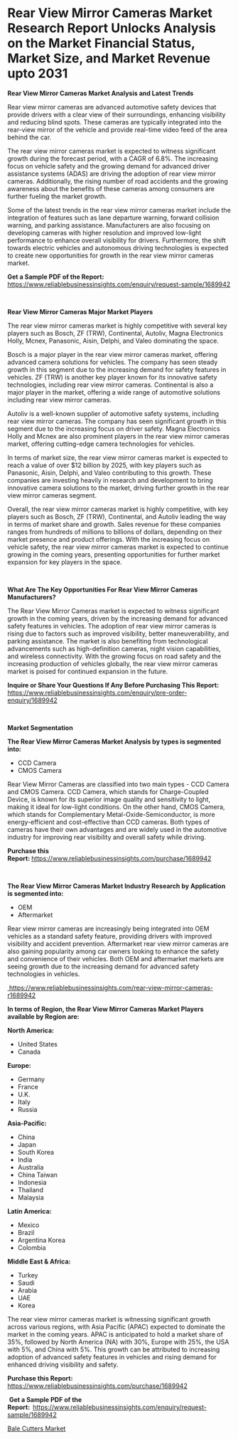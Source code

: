 <p><h1>Rear View Mirror Cameras Market Research Report Unlocks Analysis on the Market Financial Status, Market Size, and Market Revenue upto 2031</h1></p><p><strong>Rear View Mirror Cameras Market Analysis and Latest Trends</strong></p>
<p><p>Rear view mirror cameras are advanced automotive safety devices that provide drivers with a clear view of their surroundings, enhancing visibility and reducing blind spots. These cameras are typically integrated into the rear-view mirror of the vehicle and provide real-time video feed of the area behind the car.</p><p>The rear view mirror cameras market is expected to witness significant growth during the forecast period, with a CAGR of 6.8%. The increasing focus on vehicle safety and the growing demand for advanced driver assistance systems (ADAS) are driving the adoption of rear view mirror cameras. Additionally, the rising number of road accidents and the growing awareness about the benefits of these cameras among consumers are further fueling the market growth.</p><p>Some of the latest trends in the rear view mirror cameras market include the integration of features such as lane departure warning, forward collision warning, and parking assistance. Manufacturers are also focusing on developing cameras with higher resolution and improved low-light performance to enhance overall visibility for drivers. Furthermore, the shift towards electric vehicles and autonomous driving technologies is expected to create new opportunities for growth in the rear view mirror cameras market.</p></p>
<p><strong>Get a Sample PDF of the Report:&nbsp;</strong> <a href="https://www.reliablebusinessinsights.com/enquiry/request-sample/1689942">https://www.reliablebusinessinsights.com/enquiry/request-sample/1689942</a></p>
<p>&nbsp;</p>
<p><strong>Rear View Mirror Cameras Major Market Players</strong></p>
<p><p>The rear view mirror cameras market is highly competitive with several key players such as Bosch, ZF (TRW), Continental, Autoliv, Magna Electronics Holly, Mcnex, Panasonic, Aisin, Delphi, and Valeo dominating the space.</p><p>Bosch is a major player in the rear view mirror cameras market, offering advanced camera solutions for vehicles. The company has seen steady growth in this segment due to the increasing demand for safety features in vehicles. ZF (TRW) is another key player known for its innovative safety technologies, including rear view mirror cameras. Continental is also a major player in the market, offering a wide range of automotive solutions including rear view mirror cameras.</p><p>Autoliv is a well-known supplier of automotive safety systems, including rear view mirror cameras. The company has seen significant growth in this segment due to the increasing focus on driver safety. Magna Electronics Holly and Mcnex are also prominent players in the rear view mirror cameras market, offering cutting-edge camera technologies for vehicles.</p><p>In terms of market size, the rear view mirror cameras market is expected to reach a value of over $12 billion by 2025, with key players such as Panasonic, Aisin, Delphi, and Valeo contributing to this growth. These companies are investing heavily in research and development to bring innovative camera solutions to the market, driving further growth in the rear view mirror cameras segment.</p><p>Overall, the rear view mirror cameras market is highly competitive, with key players such as Bosch, ZF (TRW), Continental, and Autoliv leading the way in terms of market share and growth. Sales revenue for these companies ranges from hundreds of millions to billions of dollars, depending on their market presence and product offerings. With the increasing focus on vehicle safety, the rear view mirror cameras market is expected to continue growing in the coming years, presenting opportunities for further market expansion for key players in the space.</p></p>
<p>&nbsp;</p>
<p><strong>What Are The Key Opportunities For Rear View Mirror Cameras Manufacturers?</strong></p>
<p><p>The Rear View Mirror Cameras market is expected to witness significant growth in the coming years, driven by the increasing demand for advanced safety features in vehicles. The adoption of rear view mirror cameras is rising due to factors such as improved visibility, better maneuverability, and parking assistance. The market is also benefiting from technological advancements such as high-definition cameras, night vision capabilities, and wireless connectivity. With the growing focus on road safety and the increasing production of vehicles globally, the rear view mirror cameras market is poised for continued expansion in the future.</p></p>
<p><strong>Inquire or Share Your Questions If Any Before Purchasing This Report:</strong> <a href="https://www.reliablebusinessinsights.com/enquiry/pre-order-enquiry/1689942">https://www.reliablebusinessinsights.com/enquiry/pre-order-enquiry/1689942</a></p>
<p>&nbsp;</p>
<p><strong>Market Segmentation</strong></p>
<p><strong>The Rear View Mirror Cameras Market Analysis by types is segmented into:</strong></p>
<p><ul><li>CCD Camera</li><li>CMOS Camera</li></ul></p>
<p><p>Rear View Mirror Cameras are classified into two main types - CCD Camera and CMOS Camera. CCD Camera, which stands for Charge-Coupled Device, is known for its superior image quality and sensitivity to light, making it ideal for low-light conditions. On the other hand, CMOS Camera, which stands for Complementary Metal-Oxide-Semiconductor, is more energy-efficient and cost-effective than CCD cameras. Both types of cameras have their own advantages and are widely used in the automotive industry for improving rear visibility and overall safety while driving.</p></p>
<p><strong>Purchase this Report:&nbsp;</strong><a href="https://www.reliablebusinessinsights.com/purchase/1689942">https://www.reliablebusinessinsights.com/purchase/1689942</a></p>
<p>&nbsp;</p>
<p><strong>The Rear View Mirror Cameras Market Industry Research by Application is segmented into:</strong></p>
<p><ul><li>OEM</li><li>Aftermarket</li></ul></p>
<p><p>Rear view mirror cameras are increasingly being integrated into OEM vehicles as a standard safety feature, providing drivers with improved visibility and accident prevention. Aftermarket rear view mirror cameras are also gaining popularity among car owners looking to enhance the safety and convenience of their vehicles. Both OEM and aftermarket markets are seeing growth due to the increasing demand for advanced safety technologies in vehicles.</p></p>
<p><a href="https://www.reliablebusinessinsights.com/rear-view-mirror-cameras-r1689942">&nbsp;https://www.reliablebusinessinsights.com/rear-view-mirror-cameras-r1689942</a></p>
<p><strong>In terms of Region, the Rear View Mirror Cameras Market Players available by Region are:</strong></p>
<p>
    <p> <strong> North America: </strong>
        <ul>
            <li>United States</li>
            <li>Canada</li>
        </ul>
        </p> 
    <p> <strong> Europe: </strong>
        <ul>
            <li>Germany</li>
            <li>France</li>
            <li>U.K.</li>
            <li>Italy</li>
            <li>Russia</li>
        </ul>
        </p> 
    <p> <strong> Asia-Pacific: </strong>
        <ul>
            <li>China</li>
            <li>Japan</li>
            <li>South Korea</li>
            <li>India</li>
            <li>Australia</li>
            <li>China Taiwan</li>
            <li>Indonesia</li>
            <li>Thailand</li>
            <li>Malaysia</li>
        </ul>
        </p> 
    <p> <strong> Latin America: </strong>
        <ul>
            <li>Mexico</li>
            <li>Brazil</li>
            <li>Argentina Korea</li>
            <li>Colombia</li>
        </ul>
        </p> 
    <p> <strong> Middle East & Africa: </strong>
        <ul>
            <li>Turkey</li>
            <li>Saudi</li>
            <li>Arabia</li>
            <li>UAE</li>
            <li>Korea</li>
        </ul>
    </p>
    </p>
<p><p>The rear view mirror cameras market is witnessing significant growth across various regions, with Asia Pacific (APAC) expected to dominate the market in the coming years. APAC is anticipated to hold a market share of 35%, followed by North America (NA) with 30%, Europe with 25%, the USA with 5%, and China with 5%. This growth can be attributed to increasing adoption of advanced safety features in vehicles and rising demand for enhanced driving visibility and safety.</p></p>
<p><strong>Purchase this Report: </strong><a href="https://www.reliablebusinessinsights.com/purchase/1689942">https://www.reliablebusinessinsights.com/purchase/1689942</a></p>
<p>&nbsp;<strong>Get a Sample PDF of the Report:&nbsp;&nbsp;</strong><a href="https://www.reliablebusinessinsights.com/enquiry/request-sample/1689942">https://www.reliablebusinessinsights.com/enquiry/request-sample/1689942</a></p>
<p><strong></strong></p>
<p><p><a href="https://github.com/zolotuy145/Market-Research-Report-List-1/blob/main/bale-cutters-market.md">Bale Cutters Market</a></p></p>